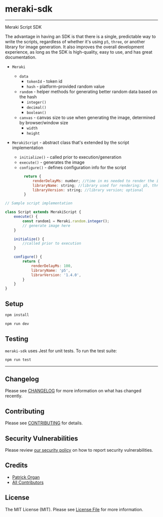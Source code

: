 # meraki-sdk

---

Meraki Script SDK

The advantage in having an SDK is that there is a single, predictable way to write the scripts, regardless of whether it's using `p5`, `three`, or another library for image generation. It also improves the overall development experience, as long as the SDK is high-quality, easy to use, and has great documentation.


- `Meraki`
  - `data`
    - `tokenId` - token id
    - `hash` - platform-provided random value
  - `random` - helper methods for generating better random data based on the hash
    - `integer()`
    - `decimal()`
    - `boolean()`
  - `canvas` - canvas size to use when generating the image, determined by browser/window size
    - `width`
    - `height`

 - `MerakiScript` - abstract class that's extended by the script implementation
   - `initialize()` - called prior to execution/generation
   - `execute()` - generates the image
   - `configure()` - defines configuration info for the script
      ```js
        return {
            renderDelayMs: number; //time in ms needed to render the image; optional
            libraryName: string; //library used for rendering: p5, three, etc. required.
            libraryVersion: string; //library version; optional
        }


```js
// Sample script implementation

class Script extends MerakiScript {
    execute() {
        const random1 = Meraki.random.integer();
        // generate image here
    }

    initialize() {
        //called prior to execution
    }

    configure() {
        return {
            renderDelayMs: 100,
            libraryName: 'p5',
            librarVersion: '1.4.0',
        }
    }
}
```


## Setup

```bash
npm install

npm run dev
```

## Testing

`meraki-sdk` uses Jest for unit tests.  To run the test suite:

`npm run test`

---

## Changelog

Please see [CHANGELOG](CHANGELOG.md) for more information on what has changed recently.

## Contributing

Please see [CONTRIBUTING](.github/CONTRIBUTING.md) for details.

## Security Vulnerabilities

Please review [our security policy](../../security/policy) on how to report security vulnerabilities.

## Credits

- [Patrick Organ](https://github.com/patinthehat)
- [All Contributors](../../contributors)

## License

The MIT License (MIT). Please see [License File](LICENSE) for more information.

